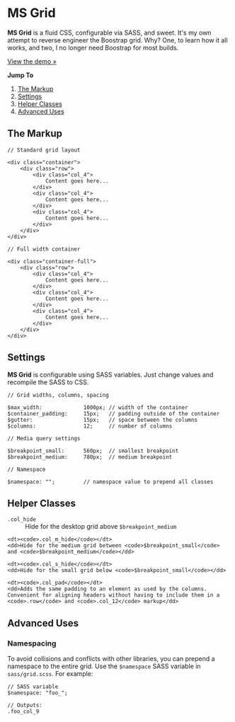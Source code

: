 # MS Grid

**MS Grid** is a fluid CSS, configurable via SASS, and sweet. It's my own attempt to reverse engineer the Boostrap grid. Why? One, to learn how it all works, and two, I no longer need Boostrap for most builds.

[View the demo &raquo;](http://michaelshores.com/ms-grid)

**Jump To**

1. [The Markup](#markup)
2. [Settings](#settings)
3. [Helper Classes](#helper)
4. [Advanced Uses](#advanced)

## <a name="markup"></a>The Markup

```
// Standard grid layout

<div class="container">
    <div class="row">
        <div class="col_4">
            Content goes here...
        </div>
        <div class="col_4">
            Content goes here...
        </div>
        <div class="col_4">
            Content goes here...
        </div>
    </div>
</div>

// Full width container

<div class="container-full">
    <div class="row">
        <div class="col_4">
            Content goes here...
        </div>
        <div class="col_4">
            Content goes here...
        </div>
        <div class="col_4">
            Content goes here...
        </div>
    </div>
</div>
```

## <a name="settings"></a>Settings

**MS Grid** is configurable using SASS variables. Just change values and recompile the SASS to CSS.

```
// Grid widths, columns, spacing

$max_width:             1000px; // width of the container
$container_padding:     15px;   // padding outside of the container
$gutter:                15px;   // space between the columns
$columns:               12;     // number of columns

// Media query settings

$breakpoint_small:      560px;  // smallest breakpoint
$breakpoint_medium:     780px;  // medium breakpoint

// Namespace

$namespace: "";         // namespace value to prepend all classes
```

## <a name="helper"></a>Helper Classes

<dl>
    <dt><code>.col_hide</code></dt>
    <dd>Hide for the desktop grid above <code>$breakpoint_medium</code></dd>

    <dt><code>.col_m_hide</code></dt>
    <dd>Hide for the medium grid between <code>$breakpoint_small</code> and <code>$breakpoint_medium</code></dd>

    <dt><code>.col_s_hide</code></dt>
    <dd>Hide for the small grid below <code>$breakpoint_small</code></dd>

    <dt><code>.col_pad</code></dt>
    <dd>Adds the same padding to an element as used by the columns. Convenient for aligning headers without having to include them in a <code>.row</code> and <code>.col_12</code> markup</dd>
</dl>

## <a name="advanced"></a>Advanced Uses

### Namespacing

To avoid collisions and conflicts with other libraries, you can prepend a namespace to the entire grid. Use the `$namespace` SASS variable in `sass/grid.scss`. For example:

```
// SASS variable
$namespace: "foo_";

// Outputs:
.foo_col_9
```


